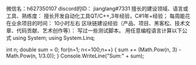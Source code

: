 微信名：h627350107
discord的ID： jianglang#7331
擅长的建设领域、语言或工具、熟练度： 
擅长开发自动化工具QT/C++,3年经验，C#1年+经验； 
每周能花在业余项目的时间： 10小时左右
区块链建设经验（产品、项目、黑客松、技术文章、代码贡献、艺术创作等）： 写过一些测试脚本。
用任意编程语言计算以下公式 
using System;
using System.Linq;

int n;
double sum = 0;
for(n=1; n<=100;n++)
{
  sum += (Math.Pow(n, 3)  - Math.Pow(n, 1/3.0));
}
Console.WriteLine("Sum:" + sum);
